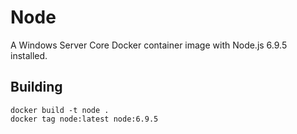 # Node

A Windows Server Core Docker container image with Node.js 6.9.5 installed.

## Building

```
docker build -t node .
docker tag node:latest node:6.9.5
```
